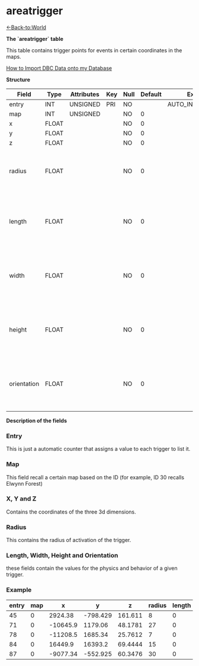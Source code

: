 # areatrigger

[<-Back-to:World](database-world.md)

**The \`areatrigger\` table**

This table contains trigger points for events in certain coordinates in the maps.

[How to Import DBC Data onto my Database](how-to-import-dbc-data-in-db.md)

**Structure**

| Field       | Type  | Attributes | Key | Null | Default | Extra          | Comment                                              |
| ----------- | ----- | ---------- | --- | ---- | ------- | -------------- | ---------------------------------------------------- |
| entry       | INT   | UNSIGNED   | PRI | NO   |         | AUTO_INCREMENT |                                                      |
| map         | INT   | UNSIGNED   |     | NO   | 0       |                |                                                      |
| x           | FLOAT |            |     | NO   | 0       |                |                                                      |
| y           | FLOAT |            |     | NO   | 0       |                |                                                      |
| z           | FLOAT |            |     | NO   | 0       |                |                                                      |
| radius      | FLOAT |            |     | NO   | 0       |                | Seems to be a box of size yards with center at x,y,z |
| length      | FLOAT |            |     | NO   | 0       |                | Most commonly used when size is 0, but not always    |
| width       | FLOAT |            |     | NO   | 0       |                | Most commonly used when size is 0, but not always    |
| height      | FLOAT |            |     | NO   | 0       |                | Most commonly used when size is 0, but not always    |
| orientation | FLOAT |            |     | NO   | 0       |                | Most commonly used when size is 0, but not always    |

**Description of the fields**

### Entry

This is just a automatic counter that assigns a value to each trigger to list it.

### Map

This field recall a certain map based on the ID (for example, ID 30 recalls Elwynn Forest)

### X, Y and Z

Contains the coordinates of the three 3d dimensions.

### Radius

This contains the radius of activation of the trigger.

### Length, Width, Height and Orientation

these fields contain the values for the physics and behavior of a given trigger.

### Example

| entry | map | x        | y        | z       | radius | length | width | height | orientation |
| ----- | --- | -------- | -------- | ------- | ------ | ------ | ----- | ------ | ----------- |
| 45    | 0   | 2924.38  | -798.429 | 161.611 | 8      | 0      | 0     | 0      | 0           |
| 71    | 0   | -10645.9 | 1179.06  | 48.1781 | 27     | 0      | 0     | 0      | 0           |
| 78    | 0   | -11208.5 | 1685.34  | 25.7612 | 7      | 0      | 0     | 0      | 0           |
| 84    | 0   | 16449.9  | 16393.2  | 69.4444 | 15     | 0      | 0     | 0      | 0           |
| 87    | 0   | -9077.34 | -552.925 | 60.3476 | 30     | 0      | 0     | 0      | 0           |

